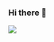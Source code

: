 

### Hi there 👋
<span style="background-color:blue">
  
  ![](https://media.giphy.com/media/8cdBgACkApvt6/giphy.gif)

</span>
